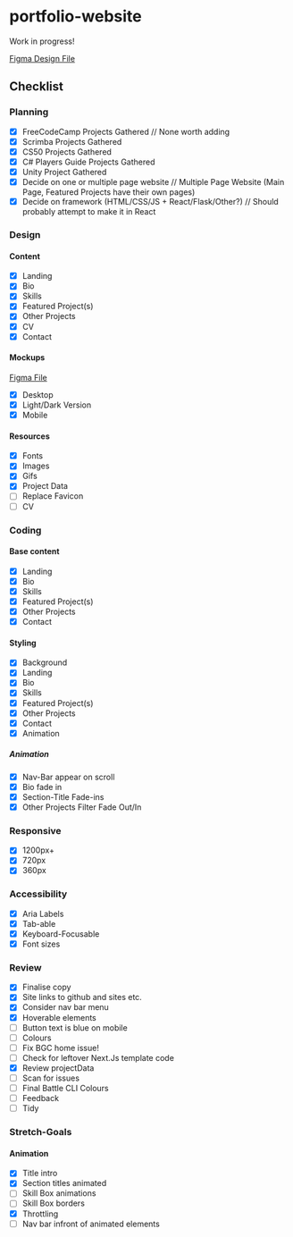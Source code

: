 # portfolio-website

Work in progress!

[Figma Design File](https://www.figma.com/design/CHkIc5Bb2w5Og3dZFzIIbF/Portfolio?node-id=2251-3498&t=Yzqci1c73hCZP0BG-1)

## Checklist

### Planning

-   [x] FreeCodeCamp Projects Gathered // None worth adding
-   [x] Scrimba Projects Gathered
-   [x] CS50 Projects Gathered
-   [x] C# Players Guide Projects Gathered
-   [x] Unity Project Gathered
-   [x] Decide on one or multiple page website // Multiple Page Website (Main Page, Featured Projects have their own pages)
-   [x] Decide on framework (HTML/CSS/JS + React/Flask/Other?) // Should probably attempt to make it in React

### Design

#### Content

-   [x] Landing
-   [x] Bio
-   [x] Skills
-   [x] Featured Project(s)
-   [x] Other Projects
-   [x] CV
-   [x] Contact

#### Mockups

[Figma File](https://www.figma.com/design/CHkIc5Bb2w5Og3dZFzIIbF/Portfolio?node-id=0-1&t=8aGQglpqNkQTEhMQ-1)

-   [x] Desktop
-   [x] Light/Dark Version
-   [x] Mobile

#### Resources

-   [x] Fonts
-   [x] Images
-   [x] Gifs
-   [x] Project Data
-   [ ] Replace Favicon
-   [ ] CV

### Coding

#### Base content

-   [x] Landing
-   [x] Bio
-   [x] Skills
-   [x] Featured Project(s)
-   [x] Other Projects
-   [x] Contact

#### Styling

-   [x] Background
-   [x] Landing
-   [x] Bio
-   [x] Skills
-   [x] Featured Project(s)
-   [x] Other Projects
-   [x] Contact
-   [x] Animation

##### Animation

-   [x] Nav-Bar appear on scroll
-   [x] Bio fade in
-   [x] Section-Title Fade-ins
-   [x] Other Projects Filter Fade Out/In

### Responsive

-   [x] 1200px+
-   [x] 720px
-   [x] 360px

### Accessibility

-   [x] Aria Labels
-   [x] Tab-able
-   [x] Keyboard-Focusable
-   [x] Font sizes

### Review

-   [x] Finalise copy
-   [x] Site links to github and sites etc.
-   [x] Consider nav bar menu
-   [x] Hoverable elements
-   [ ] Button text is blue on mobile
-   [ ] Colours
-   [ ] Fix BGC home issue!
-   [ ] Check for leftover Next.Js template code
-   [x] Review projectData
-   [ ] Scan for issues
-   [ ] Final Battle CLI Colours
-   [ ] Feedback
-   [ ] Tidy

### Stretch-Goals

#### Animation

-   [x] Title intro
-   [x] Section titles animated
-   [ ] Skill Box animations
-   [ ] Skill Box borders
-   [x] Throttling
-   [ ] Nav bar infront of animated elements
